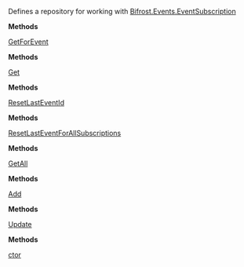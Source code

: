 Defines a repository for working with [Bifrost.Events.EventSubscription](Bifrost.Events.EventSubscription)

**Methods**

[GetForEvent](Bifrost.Events.IEventSubscriptionRepository.GetForEvent)


**Methods**

[Get](Bifrost.Events.IEventSubscriptionRepository.Get)


**Methods**

[ResetLastEventId](Bifrost.Events.IEventSubscriptionRepository.ResetLastEventId)


**Methods**

[ResetLastEventForAllSubscriptions](Bifrost.Events.IEventSubscriptionRepository.ResetLastEventForAllSubscriptions)


**Methods**

[GetAll](Bifrost.Events.IEventSubscriptionRepository.GetAll)


**Methods**

[Add](Bifrost.Events.IEventSubscriptionRepository.Add)


**Methods**

[Update](Bifrost.Events.IEventSubscriptionRepository.Update)


**Methods**

[ctor](Bifrost.Events.EventSubscriptionRepository.ctor)
